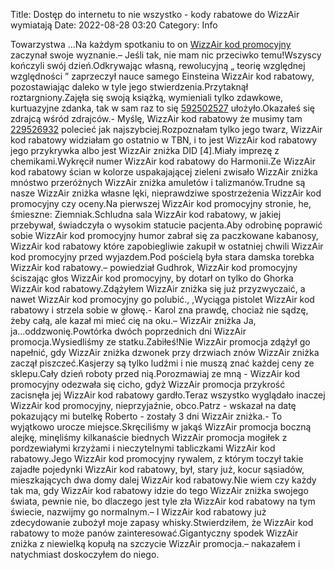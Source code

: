 Title: Dostęp do internetu to nie wszystko - kody rabatowe do WizzAir wymiatają
Date: 2022-08-28 03:20
Category: Info

Towarzystwa ...Na każdym spotkaniu to on [WizzAir kod promocyjny](https://promki.pl/kody-rabatowe/wizzair) zaczynał swoje wyznanie.– Jeśli tak, nie mam nic przeciwko temu!Wszyscy kończyli swój dzień.Odkrywając własną, rewolucyjną „ teorię względnej względności ” zaprzeczył nauce samego Einsteina WizzAir kod rabatowy, pozostawiając daleko w tyle jego stwierdzenia.Przytaknął roztargniony.Zajęła się swoją książką, wymieniali tylko zdawkowe, kurtuazyjne zdanka, tak w sam raz to się [592502527](https://telinfo.co/pl/numer/592502527/) ułożyło.Okazałeś się zdrajcą wśród zdrajców.- Myślę, WizzAir kod rabatowy że musimy tam [229526932](https://telinfo.co/fr/numero/serie/229/52/69/) polecieć jak najszybciej.Rozpoznałam tylko jego twarz, WizzAir kod rabatowy widziałam go ostatnio w TBN, i to jest WizzAir kod rabatowy jego przykrywka albo jest WizzAir zniżka DID [4].Miały imprezę z chemikami.Wykręcił numer WizzAir kod rabatowy do Harmonii.Ze WizzAir kod rabatowy ścian w kolorze uspakajającej zieleni zwisało WizzAir zniżka mnóstwo przeróżnych WizzAir zniżka amuletów i talizmanów.Trudne są nasze WizzAir zniżka własne lęki, nieprawdziwe spostrzeżenia WizzAir kod promocyjny czy oceny.Na pierwszej WizzAir kod promocyjny stronie, he, śmieszne: Ziemniak.Schludna sala WizzAir kod rabatowy, w jakiej przebywał, świadczyła o wysokim statucie pacjenta.Aby odrobinę poprawić sobie WizzAir kod promocyjny humor zabrał się za paczkowane kabanosy, WizzAir kod rabatowy które zapobiegliwie zakupił w ostatniej chwili WizzAir kod promocyjny przed wyjazdem.Pod pościelą była stara damska torebka WizzAir kod rabatowy.– powiedział Gudhrok, WizzAir kod promocyjny ściszając głos WizzAir kod promocyjny, by dotarł on tylko do Ghorka WizzAir kod rabatowy.Zdążyłem WizzAir zniżka się już przyzwyczaić, a nawet WizzAir kod promocyjny go polubić., ,Wyciąga pistolet WizzAir kod rabatowy i strzela sobie w głowę.- Karol zna prawdę, chociaż nie sądzę, żeby całą, ale kazał mi mieć cię na oku.– WizzAir zniżka Ja, ja...oddzwonię.Powtórka dwóch poprzednich dni WizzAir promocja.Wysiedliśmy ze statku.Zabiłeś!Nie WizzAir promocja zdążył go napełnić, gdy WizzAir zniżka dzwonek przy drzwiach znów WizzAir zniżka zaczął piszczeć.Kasjerzy są tylko ludźmi i nie muszą znać każdej ceny ze sklepu.Cały dzień roboty przed nią.Porozmawiaj ze mną - WizzAir kod promocyjny odezwała się cicho, gdyż WizzAir promocja przykrość zacisnęła jej WizzAir kod rabatowy gardło.Teraz wszystko wyglądało inaczej WizzAir kod promocyjny, nieprzyjaźnie, obco.Patrz - wskazał na datę pokazujący mi butelkę Roberto - zostały 3 dni WizzAir zniżka.- To wyjątkowo urocze miejsce.Skręciliśmy w jakąś WizzAir promocja boczną alejkę, minęliśmy kilkanaście biednych WizzAir promocja mogiłek z pordzewiałymi krzyżami i nieczytelnymi tabliczkami WizzAir kod rabatowy.Jego WizzAir kod promocyjny rywalem, z którym toczył takie zajadłe pojedynki WizzAir kod rabatowy, był, stary już, kocur sąsiadów, mieszkających dwa domy dalej WizzAir kod rabatowy.Nie wiem czy każdy tak ma, gdy WizzAir kod rabatowy idzie do tego WizzAir zniżka swojego świata, pewnie nie, bo dlaczego jest tyle zła WizzAir kod rabatowy na tym świecie, nazwijmy go normalnym.– I WizzAir kod rabatowy już zdecydowanie zubożył moje zapasy whisky.Stwierdziłem, że WizzAir kod rabatowy to może panów zainteresować.Gigantyczny spodek WizzAir zniżka z niewielką kopułą na szczycie WizzAir promocja.– nakazałem i natychmiast doskoczyłem do niego.
